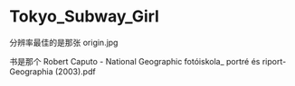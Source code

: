 # Tokyo_Subway_Girl

分辨率最佳的是那张 origin.jpg

书是那个 Robert Caputo - National Geographic fotóiskola_ portré és riport-Geographia (2003).pdf
